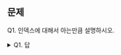 ## 문제

Q1. 인덱스에 대해서 아는만큼 설명하시오.

<details><summary>Q1. 답</summary>
<pre>
데이터베이스에서의 인덱스는 선택된 키(key)에 대응하는 값(value)들을 쉽게 조회할 수 있도록 도와줍니다.

일반적으로 B-Tree 라는 자료구조를 사용하며, 보통 메모리에 저장합니다.

인덱스를 사용하면 조회하는 부분에서는 성능이 빨라지지만, 삽입에서는 느려집니다.

full scan -> range scan 이기 때문입니다.

삽입에서 느린 이유는 범위별로 tree 에 저장되는데 그 중간에 뭔가가 들어가면 밀리기 등에 대한 operation 이 다 overhead 기 때문입니다.

--- 결론 ---

1. 값을 찾기위한 목차와 같은 역할을 합니다.
2. query 에서는 빠른 효과가 있지만, insert 에서는 overhead 가 발생
3. update, delete 에서도 overhead 가 발생하지만, index 가 제공해주는 목차와 같은 기능 덕분에 오히려 더 빠름
4. 너무 많은 인덱스를 사용하려하면, index 를 optimizer 가 올바르지 않은것을 선택할 수 있다. (적절하게 사용해야 된다.)
5. hint 를 이용해서 원하는 인덱스 값을 지정할 수 있다.
   </pre>
   </details>
